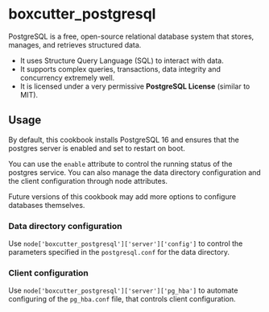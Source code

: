 # boxcutter_postgresql

PostgreSQL is a free, open-source relational database system that stores,
manages, and retrieves structured data.

- It uses Structure Query Language (SQL) to interact with data.
- It supports complex queries, transactions, data integrity and concurrency
  extremely well.
- It is licensed under a very permissive **PostgreSQL License** (similar to
  MIT).

## Usage

By default, this cookbook installs PostgreSQL 16 and ensures
that the postgres server is enabled and set to restart on boot.

You can use the `enable` attribute to control the running status of the
postgres service. You can also manage the data directory configuration
and the client configuration through node attributes.

Future versions of this cookbook may add more options to configure
databases themselves.

### Data directory configuration

Use `node['boxcutter_postgresql']['server']['config']` to control the
parameters specified in the `postgresql.conf` for the data directory.

### Client configuration

Use `node['boxcutter_postgresql']['server']['pg_hba']` to automate
configuring of the `pg_hba.conf` file, that controls client configuration.

